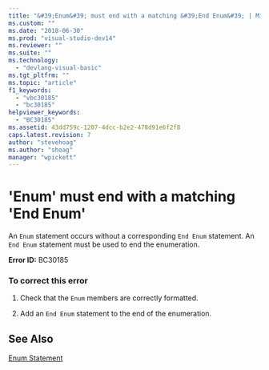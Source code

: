 ```yaml
---
title: "&#39;Enum&#39; must end with a matching &#39;End Enum&#39; | Microsoft Docs"
ms.custom: ""
ms.date: "2018-06-30"
ms.prod: "visual-studio-dev14"
ms.reviewer: ""
ms.suite: ""
ms.technology: 
  - "devlang-visual-basic"
ms.tgt_pltfrm: ""
ms.topic: "article"
f1_keywords: 
  - "vbc30185"
  - "bc30185"
helpviewer_keywords: 
  - "BC30185"
ms.assetid: 43dd759c-1207-4dcc-b2e2-478d91e6f2f8
caps.latest.revision: 7
author: "stevehoag"
ms.author: "shoag"
manager: "wpickett"
---
```

# &#39;Enum&#39; must end with a matching &#39;End Enum&#39;
An `Enum` statement occurs without a corresponding `End Enum` statement. An `End Enum` statement must be used to end the enumeration.  
  
 **Error ID:** BC30185  
  
### To correct this error  
  
1.  Check that the `Enum` members are correctly formatted.  
  
2.  Add an `End Enum` statement to the end of the enumeration.  
  
## See Also  
 [Enum Statement](http://msdn.microsoft.com/library/a45e51f1-65ff-48e1-bf32-79130f137377)